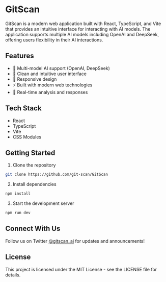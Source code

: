 # GitScan

GitScan is a modern web application built with React, TypeScript, and Vite that provides an intuitive interface for interacting with AI models. The application supports multiple AI models including OpenAI and DeepSeek, offering users flexibility in their AI interactions.

## Features

- 🤖 Multi-model AI support (OpenAI, DeepSeek)
- 🎨 Clean and intuitive user interface
- 📱 Responsive design
- ⚡ Built with modern web technologies
- 🔄 Real-time analysis and responses

## Tech Stack

- React
- TypeScript
- Vite
- CSS Modules

## Getting Started

1. Clone the repository
```bash
git clone https://github.com/git-scan/GitScan
```

2. Install dependencies
```bash
npm install
```

3. Start the development server
```bash
npm run dev
```

## Connect With Us

Follow us on Twitter [@gitscan_ai](https://x.com/gitscan_ai) for updates and announcements!

## License

This project is licensed under the MIT License - see the LICENSE file for details.
